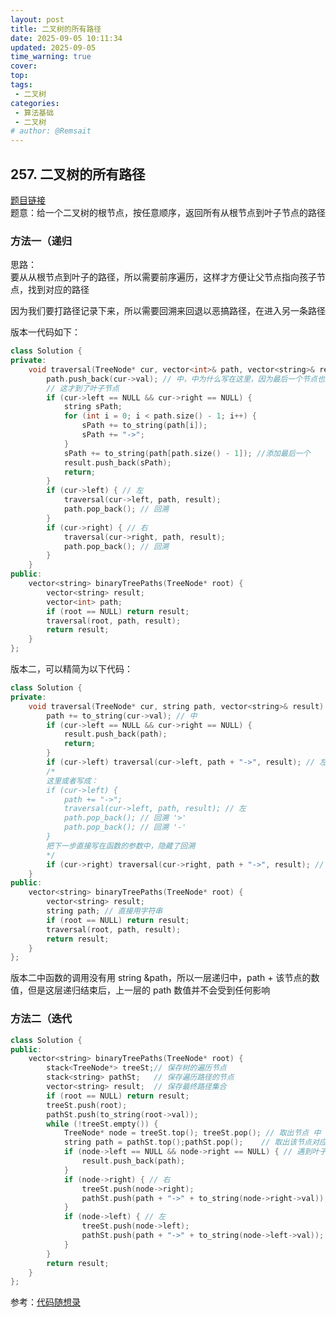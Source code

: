 ```yaml
---
layout: post
title: 二叉树的所有路径
date: 2025-09-05 10:11:34
updated: 2025-09-05
time_warning: true 
cover: 
top: 
tags: 
 - 二叉树
categories: 
 - 算法基础
 - 二叉树
# author: @Remsait
---
```

## 257. 二叉树的所有路径
[题目链接](https://leetcode.cn/problems/binary-tree-paths/)  
题意：给一个二叉树的根节点，按任意顺序，返回所有从根节点到叶子节点的路径  
### 方法一（递归
思路：  
  要从从根节点到叶子的路径，所以需要前序遍历，这样才方便让父节点指向孩子节点，找到对应的路径
  
  因为我们要打路径记录下来，所以需要回溯来回退以恶搞路径，在进入另一条路径  
  
  版本一代码如下：
```c++
class Solution {
private:
    void traversal(TreeNode* cur, vector<int>& path, vector<string>& result) {
        path.push_back(cur->val); // 中，中为什么写在这里，因为最后一个节点也要加入到path中 
        // 这才到了叶子节点
        if (cur->left == NULL && cur->right == NULL) {
            string sPath;
            for (int i = 0; i < path.size() - 1; i++) {
                sPath += to_string(path[i]);
                sPath += "->";
            }
            sPath += to_string(path[path.size() - 1]); //添加最后一个
            result.push_back(sPath);
            return;
        }
        if (cur->left) { // 左 
            traversal(cur->left, path, result);
            path.pop_back(); // 回溯
        }
        if (cur->right) { // 右
            traversal(cur->right, path, result);
            path.pop_back(); // 回溯
        }
    }
public:
    vector<string> binaryTreePaths(TreeNode* root) {
        vector<string> result;
        vector<int> path;
        if (root == NULL) return result;
        traversal(root, path, result);
        return result;
    }
};
```
版本二，可以精简为以下代码：  
```c++
class Solution {
private:
    void traversal(TreeNode* cur, string path, vector<string>& result) {
        path += to_string(cur->val); // 中
        if (cur->left == NULL && cur->right == NULL) {
            result.push_back(path);
            return;
        }
        if (cur->left) traversal(cur->left, path + "->", result); // 左
        /*
        这里或者写成：
        if (cur->left) {
            path += "->";
            traversal(cur->left, path, result); // 左
            path.pop_back(); // 回溯 '>'
            path.pop_back(); // 回溯 '-'
        }
        把下一步直接写在函数的参数中，隐藏了回溯
        */
        if (cur->right) traversal(cur->right, path + "->", result); // 右
    }
public:
    vector<string> binaryTreePaths(TreeNode* root) {
        vector<string> result;
        string path; // 直接用字符串
        if (root == NULL) return result;
        traversal(root, path, result);
        return result;
    }
};
```
版本二中函数的调用没有用 string &path，所以一层递归中，path + 该节点的数值，但是这层递归结束后，上一层的 path 数值并不会受到任何影响  

### 方法二（迭代
```c++
class Solution {
public:
    vector<string> binaryTreePaths(TreeNode* root) {
        stack<TreeNode*> treeSt;// 保存树的遍历节点
        stack<string> pathSt;   // 保存遍历路径的节点
        vector<string> result;  // 保存最终路径集合
        if (root == NULL) return result;
        treeSt.push(root);
        pathSt.push(to_string(root->val));
        while (!treeSt.empty()) {
            TreeNode* node = treeSt.top(); treeSt.pop(); // 取出节点 中
            string path = pathSt.top();pathSt.pop();    // 取出该节点对应的路径
            if (node->left == NULL && node->right == NULL) { // 遇到叶子节点
                result.push_back(path);
            }
            if (node->right) { // 右
                treeSt.push(node->right);
                pathSt.push(path + "->" + to_string(node->right->val));
            }
            if (node->left) { // 左
                treeSt.push(node->left);
                pathSt.push(path + "->" + to_string(node->left->val));
            }
        }
        return result;
    }
};
```








参考：[代码随想录](https://www.programmercarl.com/0257.%E4%BA%8C%E5%8F%89%E6%A0%91%E7%9A%84%E6%89%80%E6%9C%89%E8%B7%AF%E5%BE%84.html#%E7%AE%97%E6%B3%95%E5%85%AC%E5%BC%80%E8%AF%BE)  